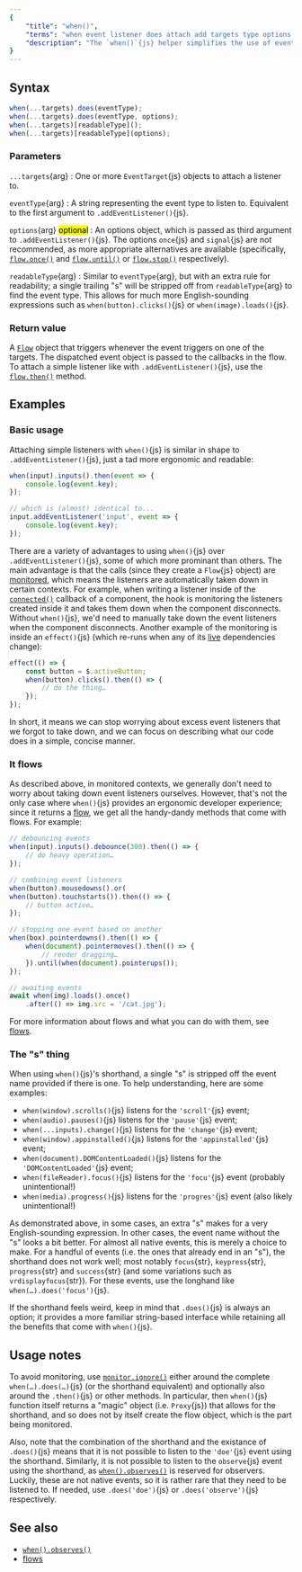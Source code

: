 ```yaml
---
{
	"title": "when()",
	"terms": "when event listener does attach add targets type options flow readable trail monitor observe",
	"description": "The `when()`{js} helper simplifies the use of event listeners both inside and outside Yozo components."
}
---
```


## Syntax

```js
when(...targets).does(eventType);
when(...targets).does(eventType, options);
when(...targets)[readableType]();
when(...targets)[readableType](options);
```

### Parameters

`...targets`{arg}
: One or more `EventTarget`{js} objects to attach a listener to.

`eventType`{arg}
: A string representing the event type to listen to. Equivalent to the first argument to `.addEventListener()`{js}.

`options`{arg} <mark>optional</mark>
: An options object, which is passed as third argument to `.addEventListener()`{js}. The options `once`{js} and `signal`{js} are not recommended, as more appropriate alternatives are available (specifically, [`flow.once()`](/docs/flow/once/) and [`flow.until()`](/docs/flow/until/) or [`flow.stop()`](/docs/flow/stop/) respectively).

`readableType`{arg}
: Similar to `eventType`{arg}, but with an extra rule for readability; a single trailing "s" will be stripped off from `readableType`{arg} to find the event type. This allows for much more English-sounding expressions such as `when(button).clicks()`{js} or `when(image).loads()`{js}.

### Return value

A [`Flow`](/docs/flow/) object that triggers whenever the event triggers on one of the targets. The dispatched event object is passed to the callbacks in the flow. To attach a simple listener like with `.addEventListener()`{js}, use the [`flow.then()`](/docs/flow/then/) method.

## Examples

### Basic usage

Attaching simple listeners with `when()`{js} is similar in shape to `.addEventListener()`{js}, just a tad more ergonomic and readable:

```js
when(input).inputs().then(event => {
	console.log(event.key);
});

// which is (almost) identical to...
input.addEventListener('input', event => {
	console.log(event.key);
});
```

There are a variety of advantages to using `when()`{js} over `.addEventListener()`{js}, some of which more prominant than others. The main advantage is that the calls (since they create a `Flow`{js} object) are [monitored](/docs/monitor/), which means the listeners are automatically taken down in certain contexts. For example, when writing a listener inside of the [`connected()`](/docs/components/connected/) callback of a component, the hook is monitoring the listeners created inside it and takes them down when the component disconnects. Without `when()`{js}, we'd need to manually take down the event listeners when the component disconnects. Another example of the monitoring is inside an `effect()`{js} (which re-runs when any of its [live](/docs/live/) dependencies change):

```js
effect(() => {
	const button = $.activeButton;
	when(button).clicks().then(() => {
		// do the thing…
	});
});
```

In short, it means we can stop worrying about excess event listeners that we forgot to take down, and we can focus on describing what our code does in a simple, concise manner.

### It flows

As described above, in monitored contexts, we generally don't need to worry about taking down event listeners ourselves. However, that's not the only case where `when()`{js} provides an ergonomic developer experience; since it returns a [flow](/docs/flow/), we get all the handy-dandy methods that come with flows. For example:

```js
// debouncing events
when(input).inputs().debounce(300).then(() => {
	// do heavy operation…
});

// combining event listeners
when(button).mousedowns().or(
when(button).touchstarts()).then(() => {
	// button active…
});

// stopping one event based on another
when(box).pointerdowns().then(() => {
	when(document).pointermoves().then(() => {
		// render dragging…
	}).until(when(document).pointerups());
});

// awaiting events
await when(img).loads().once()
	.after(() => img.src = '/cat.jpg');
```

For more information about flows and what you can do with them, see [flows](/docs/flow/).

### The "s" thing

When using `when()`{js}'s shorthand, a single "s" is stripped off the event name provided if there is one. To help understanding, here are some examples:

- `when(window).scrolls()`{js} listens for the `'scroll'`{js} event;
- `when(audio).pauses()`{js} listens for the `'pause'`{js} event;
- `when(...inputs).change()`{js} listens for the `'change'`{js} event;
- `when(window).appinstalled()`{js} listens for the `'appinstalled'`{js} event;
- `when(document).DOMContentLoaded()`{js} listens for the `'DOMContentLoaded'`{js} event;
- `when(fileReader).focus()`{js} listens for the `'focu'`{js} event (probably unintentional!)
- `when(media).progress()`{js} listens for the `'progres'`{js} event (also likely unintentional!)

As demonstrated above, in some cases, an extra "s" makes for a very English-sounding expression. In other cases, the event name without the "s" looks a bit better. For almost all native events, this is merely a choice to make. For a handful of events (i.e. the ones that already end in an "s"), the shorthand does not work well; most notably `focus`{str}, `keypress`{str}, `progress`{str} and `success`{str} (and some variations such as `vrdisplayfocus`{str}). For these events, use the longhand like `when(…).does('focus')`{js}.

If the shorthand feels weird, keep in mind that `.does()`{js} is always an option; it provides a more familiar string-based interface while retaining all the benefits that come with `when()`{js}.

## Usage notes

To avoid monitoring, use [`monitor.ignore()`](/docs/monitor/ignore/) either around the complete `when(…).does(…)`{js} (or the shorthand equivalent) and optionally also around the `.then()`{js} or other methods. In particular, then `when()`{js} function itself returns a "magic" object (i.e. `Proxy`{js}) that allows for the shorthand, and so does not by itself create the flow object, which is the part being monitored.

Also, note that the combination of the shorthand and the existance of `.does()`{js} means that it is not possible to listen to the `'doe'`{js} event using the shorthand. Similarly, it is not possible to listen to the `observe`{js} event using the shorthand, as [`when().observes()`](/docs/when/observes/) is reserved for observers. Luckily, these are not native events, so it is rather rare that they need to be listened to. If needed, use `.does('doe')`{js} or `.does('observe')`{js} respectively.

## See also

- [`when().observes()`](/docs/when/observes/)
- [flows](/docs/flow/)
